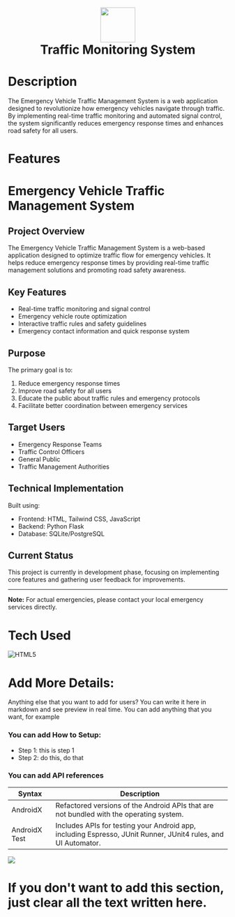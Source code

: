 <div align="center">
      <h1> <img src="https://www.svgrepo.com/show/139/traffic-light.svg" width="80px"><br/>Traffic Monitoring System</h1>
     </div>


# Description
The Emergency Vehicle Traffic Management System is a web application designed to revolutionize how emergency vehicles navigate through traffic. By implementing real-time traffic monitoring and automated signal control, the system significantly reduces emergency response times and enhances road safety for all users.

# Features
# Emergency Vehicle Traffic Management System

## Project Overview
The Emergency Vehicle Traffic Management System is a web-based application designed to optimize traffic flow for emergency vehicles. It helps reduce emergency response times by providing real-time traffic management solutions and promoting road safety awareness.

## Key Features
- Real-time traffic monitoring and signal control
- Emergency vehicle route optimization
- Interactive traffic rules and safety guidelines
- Emergency contact information and quick response system

## Purpose
The primary goal is to:
1. Reduce emergency response times
2. Improve road safety for all users
3. Educate the public about traffic rules and emergency protocols
4. Facilitate better coordination between emergency services

## Target Users
- Emergency Response Teams
- Traffic Control Officers
- General Public
- Traffic Management Authorities

## Technical Implementation
Built using:
- Frontend: HTML, Tailwind CSS, JavaScript
- Backend: Python Flask
- Database: SQLite/PostgreSQL

## Current Status
This project is currently in development phase, focusing on implementing core features and gathering user feedback for improvements.

---
**Note:** For actual emergencies, please contact your local emergency services directly.

# Tech Used
 ![HTML5](https://img.shields.io/badge/html5-%23E34F26.svg?style=for-the-badge&logo=html5&logoColor=white)
      
# Add More Details:
Anything else that you want to add for users? You can write it here in markdown and see preview in real time. You can add anything that you want, for example

### You can add How to Setup:
- Step 1: this is step 1
- Step 2: do this, do that

### You can add API references
| Syntax | Description |
| ----------- | ----------- |
| AndroidX | Refactored versions of the Android APIs that are not bundled with the operating system. |
| AndroidX Test | Includes APIs for testing your Android app, including Espresso, JUnit Runner, JUnit4 rules, and UI Automator. |


 
![](https://img.shields.io/badge/IMAGES-4298B8.svg?style=for-the-badge&logoColor=white)
# If you don't want to add this section, just clear all the text written here.

      
<!-- </> with 💛 by readMD (https://readmd.itsvg.in) -->
    